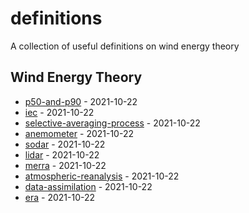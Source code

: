 # definitions

A collection of useful definitions on wind energy theory

<!-- index starts -->
## Wind Energy Theory

* [p50-and-p90](https://github.com/rdmolony/definitions/blob/main/wind-energy-theory/p50-and-p90.yaml) - 2021-10-22
* [iec](https://github.com/rdmolony/definitions/blob/main/wind-energy-theory/iec.yaml) - 2021-10-22
* [selective-averaging-process](https://github.com/rdmolony/definitions/blob/main/wind-energy-theory/selective-averaging-process.yaml) - 2021-10-22
* [anemometer](https://github.com/rdmolony/definitions/blob/main/wind-energy-theory/anemometer.yaml) - 2021-10-22
* [sodar](https://github.com/rdmolony/definitions/blob/main/wind-energy-theory/sodar.yaml) - 2021-10-22
* [lidar](https://github.com/rdmolony/definitions/blob/main/wind-energy-theory/lidar.yaml) - 2021-10-22
* [merra](https://github.com/rdmolony/definitions/blob/main/wind-energy-theory/merra.yaml) - 2021-10-22
* [atmospheric-reanalysis](https://github.com/rdmolony/definitions/blob/main/wind-energy-theory/atmospheric-reanalysis.yaml) - 2021-10-22
* [data-assimilation](https://github.com/rdmolony/definitions/blob/main/wind-energy-theory/data-assimilation.yaml) - 2021-10-22
* [era](https://github.com/rdmolony/definitions/blob/main/wind-energy-theory/era.yaml) - 2021-10-22
<!-- index ends -->